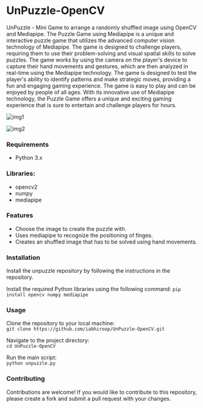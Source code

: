 # UnPuzzle-OpenCV

UnPuzzle - Mini Game to arrange a randomly shuffled image using OpenCV and Mediapipe. The Puzzle Game using Mediapipe is a unique and interactive puzzle game that utilizes the advanced computer vision technology of Mediapipe. The game is designed to challenge players, requiring them to use their problem-solving and visual spatial skills to solve puzzles.
The game works by using the camera on the player's device to capture their hand movements and gestures, which are then analyzed in real-time using the Mediapipe technology. The game is designed to test the player's ability to identify patterns and make strategic moves, providing a fun and engaging gaming experience.
The game is easy to play and can be enjoyed by people of all ages. With its innovative use of Mediapipe technology, the Puzzle Game offers a unique and exciting gaming experience that is sure to entertain and challenge players for hours.



![img1](https://user-images.githubusercontent.com/100859103/221416326-5a26bf72-67ec-4682-945f-8ca07e21e819.png)



![img2](https://user-images.githubusercontent.com/100859103/221416331-93830503-499a-4699-a799-8cc9698114cd.png)

### Requirements
  - Python 3.x   

### Libraries:
  - opencv2
  - numpy
  - mediapipe
  
### Features
  - Choose the image to create the puzzle with.
  - Uses mediapipe to recognize the positioning of finges.
  - Creates an shuffled image that has to be solved using hand movements.

### Installation
Install the unpuzzle repository by following the instructions in the repository.

Install the required Python libraries using the following command:
```pip install opencv numpy mediapipe```

### Usage
Clone the repository to your local machine:  
```git clone https://github.com/iabhiroop/UnPuzzle-OpenCV.git```

Navigate to the project directory:  
```cd UnPuzzle-OpenCV```
    
Run the main script:  
```python unpuzzle.py```
    


### Contributing
Contributions are welcome! If you would like to contribute to this repository, please create a fork and submit a pull request with your changes.
